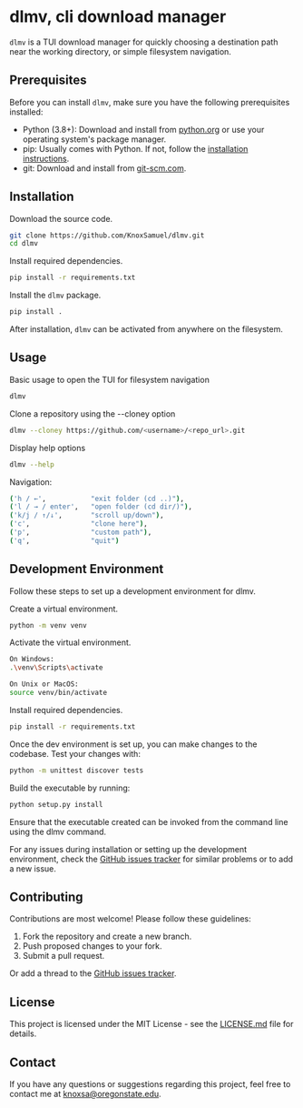 # dlmv, cli download manager

`dlmv` is a TUI download manager for quickly choosing a destination
path near the working directory, or simple filesystem navigation.

## Prerequisites

Before you can install `dlmv`, make sure you have the following prerequisites installed:

- Python (3.8+): Download and install from [python.org](https://www.python.org/downloads/) or use your operating system's package manager.
- pip: Usually comes with Python. If not, follow the [installation instructions](https://pip.pypa.io/en/stable/installation/).
- git: Download and install from [git-scm.com](https://git-scm.com/downloads).

## Installation

Download the source code.

``` sh
git clone https://github.com/KnoxSamuel/dlmv.git
cd dlmv
```

Install required dependencies.

``` sh
pip install -r requirements.txt
```

Install the `dlmv` package.

``` sh
pip install .
```

After installation, `dlmv` can be activated from anywhere on the filesystem.

## Usage

Basic usage to open the TUI for filesystem navigation

``` sh
dlmv
```

Clone a repository using the --cloney option

``` sh
dlmv --cloney https://github.com/<username>/<repo_url>.git
```

Display help options

``` sh
dlmv --help
```

Navigation:

``` sh
('h / ←',           "exit folder (cd ..)"),
('l / → / enter',   "open folder (cd dir/)"),
('k/j / ↑/↓',       "scroll up/down"),
('c',               "clone here"),
('p',               "custom path"),
('q',               "quit")
```

## Development Environment

Follow these steps to set up a development environment for dlmv.

Create a virtual environment.

``` sh
python -m venv venv
```

Activate the virtual environment.

``` sh
On Windows:
.\venv\Scripts\activate

On Unix or MacOS:
source venv/bin/activate
```

Install required dependencies.

``` sh
pip install -r requirements.txt
```

Once the dev environment is set up, you can make changes to the codebase. Test your changes with:

``` sh
python -m unittest discover tests
```

Build the executable by running:

``` sh
python setup.py install
```

Ensure that the executable created can be invoked from the command line using the dlmv command.

For any issues during installation or setting up the development environment, check the [GitHub issues tracker](https://github.com/KnoxSamuel/dlmv/issues) for similar problems or to add a new issue.

## Contributing

Contributions are most welcome! Please follow these guidelines:

1. Fork the repository and create a new branch.
2. Push proposed changes to your fork.
3. Submit a pull request.

Or add a thread to the [GitHub issues tracker](https://github.com/KnoxSamuel/dlmv/issues).

## License

This project is licensed under the MIT License - see the [LICENSE.md](LICENSE) file for details.

## Contact

If you have any questions or suggestions regarding this project, feel free to contact me at [knoxsa@oregonstate.edu](mailto:knoxsa@oregonstate.edu).
